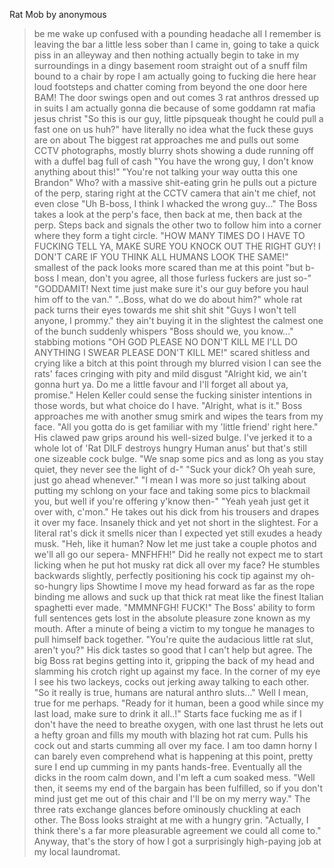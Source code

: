 Rat Mob by anonymous

>be me
>wake up confused with a pounding headache
>all I remember is leaving the bar a little less sober than I came in, going to take a quick piss in an alleyway and then nothing
>actually begin to take in my surroundings
>in a dingy basement room straight out of a snuff film
>bound to a chair by rope
>I am actually going to fucking die here
>hear loud footsteps and chatter coming from beyond the one door here
>BAM! The door swings open and out comes 3 rat anthros dressed up in suits
>I am actually gonna die because of some goddamn rat mafia jesus christ
>"So this is our guy, little pipsqueak thought he could pull a fast one on us huh?"
>have literally no idea what the fuck these guys are on about
>The biggest rat approaches me and pulls out some CCTV photographs, mostly blurry shots showing a dude running off with a duffel bag full of cash
>"You have the wrong guy, I don't know anything about this!"
>"You're not talking your way outta this one Brandon"
>Who?
>with a massive shit-eating grin he pulls out a picture of the perp, staring right at the CCTV camera
>that ain't me chief, not even close
>"Uh B-boss, I think I whacked the wrong guy..."
>The Boss takes a look at the perp's face, then back at me, then back at the perp.
>Steps back and signals the other two to follow him into a corner where they form a tight circle.
>"HOW MANY TIMES DO I HAVE TO FUCKING TELL YA, MAKE SURE YOU KNOCK OUT THE RIGHT GUY! I DON'T CARE IF YOU THINK ALL HUMANS LOOK THE SAME!"
>smallest of the pack looks more scared than me at this point
>"but b-boss I mean, don't you agree, all those furless fuckers are just so-"
>"GODDAMIT! Next time just make sure it's our guy before you haul him off to the van."
>"..Boss, what do we do about him?"
>whole rat pack turns their eyes towards me
>shit shit shit
>"Guys I won't tell anyone, I prommy."
>they ain't buying it in the slightest
>the calmest one of the bunch suddenly whispers 
>"Boss should we, you know..."
>stabbing motions
>"OH GOD PLEASE NO DON'T KILL ME I'LL DO ANYTHING I SWEAR PLEASE DON'T KILL ME!"
>scared shitless and crying like a bitch at this point
>through my blurred vision I can see the rats' faces cringing with pity and mild disgust
>"Alright kid, we ain't gonna hurt ya. Do me a little favour and I'll forget all about ya, promise."
>Helen Keller could sense the fucking sinister intentions in those words, but what choice do I have. 
>"Alright, what is it."
>Boss approaches me with another smug smirk and wipes the tears from my face.
>"All you gotta do is get familiar with my 'little friend' right here." 
>His clawed paw grips around his well-sized bulge. I've jerked it to a whole lot of 'Rat DILF destroys hungry Human anus' but that's still one sizeable cock bulge.
>"We snap some pics and as long as you stay quiet, they never see the light of d-"
>"Suck your dick? Oh yeah sure, just go ahead whenever."
>"I mean I was more so just talking about putting my schlong on your face and taking some pics to blackmail you, but well if you're offering y'know then-"
>"Yeah yeah just get it over with, c'mon."
>He takes out his dick from his trousers and drapes it over my face.
>Insanely thick and yet not short in the slightest. For a literal rat's dick it smells nicer than I expected yet still exudes a heady musk.
>"Heh, like it human? Now let me just take a couple photos and we'll all go our sepera- MNFHFH!"
>Did he really not expect me to start licking when he put hot musky rat dick all over my face?
>He stumbles backwards slightly, perfectly positioning his cock tip against my oh-so-hungry lips
>Showtime
>I move my head forward as far as the rope binding me allows and suck up that thick rat meat like the finest Italian spaghetti ever made.
>"MMMNFGH! FUCK!"
>The Boss' ability to form full sentences gets lost in the absolute pleasure zone known as my mouth. After a minute of being a victim to my tongue he manages to pull himself back together.
>"You're quite the audacious little rat slut, aren't you?"
>His dick tastes so good that I can't help but agree.
>The big Boss rat begins getting into it, gripping the back of my head and slamming his crotch right up against my face.
>In the corner of my eye I see his two lackeys, cocks out jerking away talking to each other.
>"So it really is true, humans are natural anthro sluts..."
>Well I mean, true for me perhaps.
>"Ready for it human, been a good while since my last load, make sure to drink it all..!"
>Starts face fucking me as if I don't have the need to breathe oxygen, with one last thrust he lets out a hefty groan and fills my mouth with blazing hot rat cum.
>Pulls his cock out and starts cumming all over my face.
>I am too damn horny I can barely even comprehend what is happening at this point, pretty sure I end up cumming in my pants hands-free.
>Eventually all the dicks in the room calm down, and I'm left a cum soaked mess.
>"Well then, it seems my end of the bargain has been fulfilled, so if you don't mind just get me out of this chair and I'll be on my merry way."
>The three rats exchange glances before ominously chuckling at each other. The Boss looks straight at me with a hungry grin.
>"Actually, I think there's a far more pleasurable agreement we could all come to."
Anyway, that's the story of how I got a surprisingly high-paying job at my local laundromat.